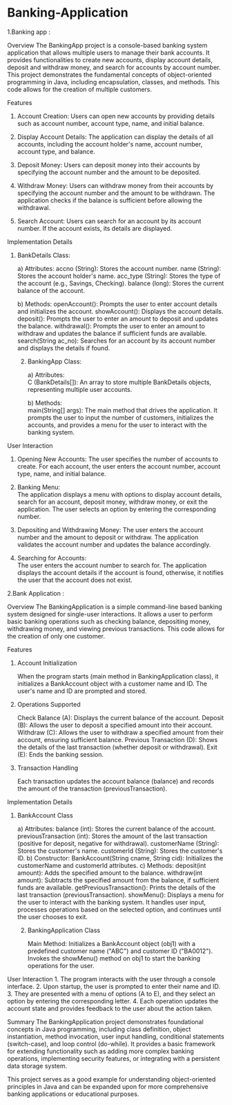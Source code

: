 # Banking-Application

1.Banking app : 

   Overview
      The BankingApp project is a console-based banking system application that allows multiple users to manage their bank accounts. It provides functionalities to create new accounts, display account details, deposit and withdraw money, and search for accounts by account number. This project demonstrates the fundamental concepts of object-oriented programming in Java, including encapsulation, classes, and methods. This code allows for the creation of multiple customers.

Features

   1. Account Creation:
      Users can open new accounts by providing details such as account number, account type, name, and initial balance.
      
   2. Display Account Details:
      The application can display the details of all accounts, including the account holder's name, account number, account type, and balance.
      
   3. Deposit Money:
      Users can deposit money into their accounts by specifying the account number and the amount to be deposited.
      
   4. Withdraw Money:
      Users can withdraw money from their accounts by specifying the account number and the amount to be withdrawn. The application checks if the balance is sufficient before allowing the withdrawal.
      
   5. Search Account:
      Users can search for an account by its account number. If the account exists, its details are displayed.


Implementation Details

   1. BankDetails Class:

      a) Attributes:
         accno (String): Stores the account number.
         name (String): Stores the account holder's name.
         acc_type (String): Stores the type of the account (e.g., Savings, Checking).
         balance (long): Stores the current balance of the account.

      b) Methods:
         openAccount(): Prompts the user to enter account details and initializes the account.
         showAccount(): Displays the account details.
         deposit(): Prompts the user to enter an amount to deposit and updates the balance.
         withdrawal(): Prompts the user to enter an amount to withdraw and updates the balance if sufficient funds are available.
         search(String ac_no): Searches for an account by its account number and displays the details if found.

      2. BankingApp Class:
         
         a) Attributes:      
            C (BankDetails[]): An array to store multiple BankDetails objects, representing multiple user accounts.
         
         b) Methods:       
            main(String[] args): The main method that drives the application. It prompts the user to input the number of customers, initializes the accounts, and provides a menu for the user to interact with the banking system.


User Interaction

   1. Opening New Accounts:
      The user specifies the number of accounts to create. For each account, the user enters the account number, account type, name, and initial balance.

   2. Banking Menu:   
      The application displays a menu with options to display account details, search for an account, deposit money, withdraw money, or exit the application. The user selects an option by entering the corresponding number.
   
   3. Depositing and Withdrawing Money:
      The user enters the account number and the amount to deposit or withdraw. The application validates the account number and updates the balance accordingly.
   
   4. Searching for Accounts:  
      The user enters the account number to search for. The application displays the account details if the account is found, otherwise, it notifies the user that the account does not exist.


2.Bank Application : 
     
   Overview 
      The BankingApplication is a simple command-line based banking system designed for single-user interactions. It allows a user to perform basic banking operations such as checking balance, depositing money, withdrawing money, and viewing previous transactions. This code allows for the creation of only one customer.
   
Features

   1. Account Initialization
   
      When the program starts (main method in BankingApplication class), it initializes a BankAccount object with a customer name and ID.
      The user's name and ID are prompted and stored.

   2. Operations Supported
   
      Check Balance (A): Displays the current balance of the account.
      Deposit (B): Allows the user to deposit a specified amount into their account.
      Withdraw (C): Allows the user to withdraw a specified amount from their account, ensuring sufficient balance.
      Previous Transaction (D): Shows the details of the last transaction (whether deposit or withdrawal).
      Exit (E): Ends the banking session.
   
   3. Transaction Handling
   
      Each transaction updates the account balance (balance) and records the amount of the transaction (previousTransaction).
   
   
Implementation Details
   
   1. BankAccount Class
   
      a) Attributes:
         balance (int): Stores the current balance of the account.
         previousTransaction (int): Stores the amount of the last transaction (positive for deposit, negative for withdrawal).
         customerName (String): Stores the customer's name.
         customerId (String): Stores the customer's ID.
      b) Constructor:
         BankAccount(String cname, String cid): Initializes the customerName and customerId attributes.
      c) Methods:
         deposit(int amount): Adds the specified amount to the balance.
         withdraw(int amount): Subtracts the specified amount from the balance, if sufficient funds are available.
         getPreviousTransaction(): Prints the details of the last transaction (previousTransaction).
         showMenu(): Displays a menu for the user to interact with the banking system. It handles user input, processes operations based on the selected option, and continues until the user chooses to exit.
      
      2. BankingApplication Class
      
         Main Method:
            Initializes a BankAccount object (obj1) with a predefined customer name ("ABC") and customer ID ("BA0012").
            Invokes the showMenu() method on obj1 to start the banking operations for the user.

         
   User Interaction
      1. The program interacts with the user through a console interface.
      2. Upon startup, the user is prompted to enter their name and ID.
      3. They are presented with a menu of options (A to E), and they select an option by entering the corresponding letter.
      4. Each operation updates the account state and provides feedback to the user about the action taken.

      
   Summary
      The BankingApplication project demonstrates foundational concepts in Java programming, including class definition, object instantiation, method invocation, user input handling, conditional statements (switch-case), and loop control (do-while). It provides a basic framework for extending functionality such as adding more complex banking operations, implementing security features, or integrating with a persistent data storage system.
   
This project serves as a good example for understanding object-oriented principles in Java and can be expanded upon for more comprehensive banking applications or educational purposes.
